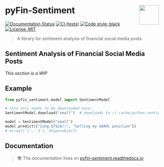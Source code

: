 # <img align="right" width=64 src="https://user-images.githubusercontent.com/58488209/167823474-1e756f0e-8ede-49bf-8d4b-5b470fddd43d.png"> pyFin-Sentiment

[![Documentation Status](https://readthedocs.org/projects/pyfin-sentiment/badge/?version=latest)](https://pyfin-sentiment.readthedocs.io/en/latest/?badge=latest)
[![CI (tests)](https://github.com/moritzwilksch/pyfin-sentiment/actions/workflows/main.yml/badge.svg)](https://github.com/moritzwilksch/pyfin-sentiment/actions/workflows/main.yml)
[![Code style: black](https://img.shields.io/badge/code%20style-black-000000.svg)](https://github.com/psf/black)
[![License: MIT](https://img.shields.io/badge/License-MIT-yellow.svg)](https://opensource.org/licenses/MIT)

> A library for sentiment analysis of financial social media posts

## Sentiment Analysis of Financial Social Media Posts
*This section is a WIP*

## Example
```python
from pyfin_sentiment.model import SentimentModel

# this only needs to be downloaded once:
SentimentModel.download("small")  # downloads to ~/.cache/python-sentiment

model = SentimentModel("small")
model.predict(["Long $TSLA!!", "Selling my $AAPL position"])
# array(['1', '3'], dtype=object)
```

## Documentation
> 📚 The documentation lives on [pyfin-sentiment.readthedocs.io](https://pyfin-sentiment.readthedocs.io/en/latest)
